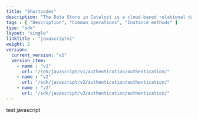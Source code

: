 ```yaml
---
title: "Shortcodes"
description: "The Data Store in Catalyst is a cloud-based relational database management system which stores the persistent data of your application. This data repository includes the data from the application’s backend and the data of the application’s end users."
tags : [ "Description", "Common operations", "Instance methods" ]
type: "sdk"
layout: "single"
linkTitle : "javascriptv1"
weight: 2
version:
  current_version: "v1"
  version_item:
    - name : "v1"
      url: "/sdk/javascript/v1/authentication/authentication/"
    - name : "v2"
      url: "/sdk/javascript/v2/authentication/authentication/"
    - name : "v3"
      url: "/sdk/javascript/v3/authentication/authentication/"
---
```

 
test javascript